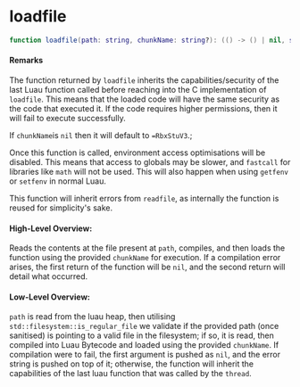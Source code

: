 # loadfile

```lua
function loadfile(path: string, chunkName: string?): (() -> () | nil, string?)
```

#### Remarks

The function returned by `loadfile` inherits the capabilities/security of the last Luau function called before reaching into the C implementation of `loadfile`. This means that the loaded code will have the same security as the code that executed it. If the code requires higher permissions, then it will fail to execute successfully.

If `chunkName`is `nil` then it will default to `=RbxStuV3`.;

Once this function is called, environment access optimisations will be disabled. This means that access to globals may be slower, and `fastcall` for libraries like `math` will not be used. This will also happen when using `getfenv` or `setfenv` in normal Luau.

This function will inherit errors from `readfile`, as internally the function is reused for simplicity's sake.

#### High-Level Overview:

Reads the contents at the file present at `path`, compiles, and then loads the function using the provided `chunkName` for execution. If a compilation error arises, the first return of the function will be `nil`, and the second return will detail what occurred.

#### Low-Level Overview:

`path` is read from the luau heap, then utilising `std::filesystem::is_regular_file` we validate if the provided path (once sanitised) is pointing to a valid file in the filesystem; if so, it is read, then compiled into Luau Bytecode and loaded using the provided `chunkName`⁣. If compilation were to fail, the first argument is pushed as `nil`, and the error string is pushed on top of it; otherwise, the function will inherit the capabilities of the last luau function that was called by the `thread`.
